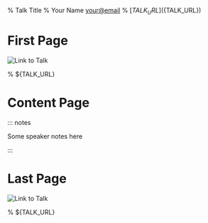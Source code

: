 % Talk Title
% Your Name <your@email>
% [${TALK_URL}](${TALK_URL})

# First Page

![Link to Talk](static/qrcode.png)

% ${TALK_URL}

# Content Page

::: notes

Some speaker notes here

:::

# Last Page

![Link to Talk](static/qrcode.png)

% ${TALK_URL}
